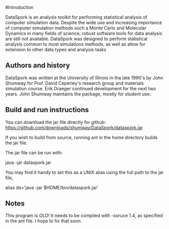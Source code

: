 #Introduction

DataSpork is an analysis toolkit for performing statistical analysis of 
computer simulation data. Despite the wide use and increasing importance 
of computer simulation methods such a Monte Carlo and Molecular Dynamics 
in many fields of science, robust software tools for data analysis are 
still not available. DataSpork was designed to perform statistical 
analysis common to most simulations methods, as well as allow for extension 
to other data types and analysis tasks

## Authors and history

DataSpork was written at the University of Illinois in the late 1990's 
by John Shumway for Prof. David Ceperley's research group and materials
simulation course.  Erik Draeger continued development for the next two
years. John Shumway maintains the package, mostly for student use.

## Build and run instructions

You can download the jar file directly for github:
https://github.com/downloads/shumway/DataSpork/dataspork.jar

If you wish to build from source, running ant in the home directory builds 
the jar file.

The jar file can be run with:

java -jar dataspork.jar

You may find it handy to set this as a UNIX alias using the full path to
the jar file,

alias ds='java -jar $HOME/bin/dataspork.jar'

## Notes

This program is OLD! It needs to be compiled with -soruce 1.4, as specified
in the ant file. I hope to fix that soon.